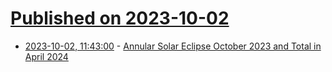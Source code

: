 # [Published on 2023-10-02](index.md)

* [2023-10-02, 11:43:00](https://soylentnews.org/article.pl?sid=23/10/01/1721210&from=rss) - [Annular Solar Eclipse October 2023 and Total in April 2024](https://soylentnews.org/article.pl?sid=23/10/01/1721210&from=rss)
